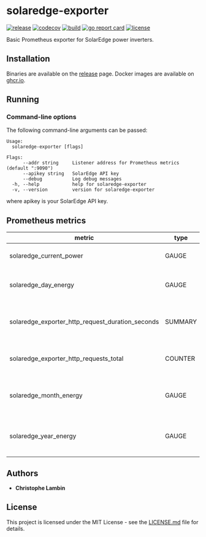 # solaredge-exporter
[![release](https://img.shields.io/github/v/tag/clambin/solaredge-exporter?color=green&label=release&style=plastic)](https://github.com/clambin/solaredge-exporter/releases)
[![codecov](https://img.shields.io/codecov/c/gh/clambin/solaredge-exporter?style=plastic)](https://app.codecov.io/gh/clambin/solaredge-exporter)
[![build](https://github.com/clambin/solaredge-exporter/actions/workflows/build.yaml/badge.svg)](https://github.com/clambin/solaredge-exporter/actions)
[![go report card](https://goreportcard.com/badge/github.com/clambin/solaredge-exporter)](https://goreportcard.com/report/github.com/clambin/solaredge-exporter)
[![license](https://img.shields.io/github/license/clambin/solaredge-exporter?style=plastic)](LICENSE.md)

Basic Prometheus exporter for SolarEdge power inverters.

## Installation

Binaries are available on the [release](https://github.com/clambin/solaredge-exporter/releases) page. Docker images are available on [ghcr.io](https://github.com/clambin/solaredge-exporter/pkgs/container/solaredge-exporter).

## Running
### Command-line options

The following command-line arguments can be passed:

```
Usage:
  solaredge-exporter [flags]

Flags:
      --addr string     Listener address for Prometheus metrics (default ":9090")
      --apikey string   SolarEdge API key
      --debug           Log debug messages
  -h, --help            help for solaredge-exporter
  -v, --version         version for solaredge-exporter
```

where apikey is your SolarEdge API key.

## Prometheus metrics

| metric | type |  labels | help |
| --- | --- |  --- | --- |
| solaredge_current_power | GAUGE | site|Current Power in Watt |
| solaredge_day_energy | GAUGE | site|Today's produced energy in WattHours |
| solaredge_exporter_http_request_duration_seconds | SUMMARY | code, method, path|http request duration in seconds |
| solaredge_exporter_http_requests_total | COUNTER | code, method, path|total number of http requests |
| solaredge_month_energy | GAUGE | site|This month's produced energy in WattHours |
| solaredge_year_energy | GAUGE | site|This year's produced energy in WattHours |

## Authors

* **Christophe Lambin**

## License

This project is licensed under the MIT License - see the [LICENSE.md](LICENSE.md) file for details.
